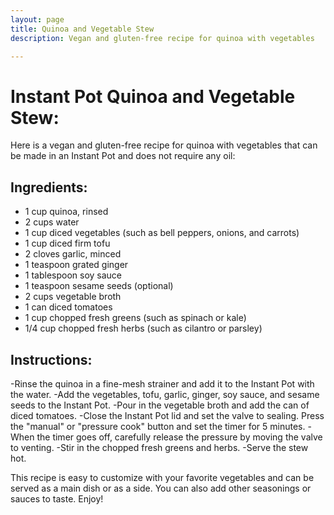 ```yaml
---
layout: page
title: Quinoa and Vegetable Stew
description: Vegan and gluten-free recipe for quinoa with vegetables

---
```


# Instant Pot Quinoa and Vegetable Stew:

Here is a vegan and gluten-free recipe for quinoa with vegetables that can be made in an Instant Pot and does not require any oil:

## Ingredients:

- 1 cup quinoa, rinsed
- 2 cups water
- 1 cup diced vegetables (such as bell peppers, onions, and carrots)
- 1 cup diced firm tofu
- 2 cloves garlic, minced
- 1 teaspoon grated ginger
- 1 tablespoon soy sauce
- 1 teaspoon sesame seeds (optional)
- 2 cups vegetable broth
- 1 can diced tomatoes
- 1 cup chopped fresh greens (such as spinach or kale)
- 1/4 cup chopped fresh herbs (such as cilantro or parsley)

## Instructions:

 -Rinse the quinoa in a fine-mesh strainer and add it to the Instant Pot with the water.
 -Add the vegetables, tofu, garlic, ginger, soy sauce, and sesame seeds to the Instant Pot.
 -Pour in the vegetable broth and add the can of diced tomatoes.
 -Close the Instant Pot lid and set the valve to sealing. Press the "manual" or "pressure cook" button and set the timer for 5 minutes.
 -When the timer goes off, carefully release the pressure by moving the valve to venting.
 -Stir in the chopped fresh greens and herbs.
 -Serve the stew hot.

This recipe is easy to customize with your favorite vegetables and can be served as a main dish or as a side. You can also add other seasonings or sauces to taste. Enjoy!
